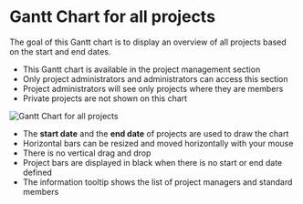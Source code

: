 Gantt Chart for all projects
============================

The goal of this Gantt chart is to display an overview of all projects based on the start and end dates.

- This Gantt chart is available in the project management section
- Only project administrators and administrators can access this section
- Project administrators will see only projects where they are members
- Private projects are not shown on this chart

![Gantt Chart for all projects](https://kanboard.net/screenshots/documentation/gantt-chart-all-projects.png)

- The **start date** and the **end date** of projects are used to draw the chart
- Horizontal bars can be resized and moved horizontally with your mouse
- There is no vertical drag and drop
- Project bars are displayed in black when there is no start or end date defined
- The information tooltip shows the list of project managers and standard members
